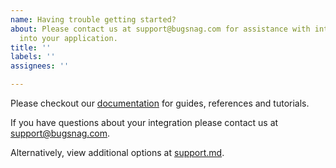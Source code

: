 ```yaml
---
name: Having trouble getting started?
about: Please contact us at support@bugsnag.com for assistance with integrating Bugsnag
  into your application.
title: ''
labels: ''
assignees: ''

---
```

Please checkout our [documentation](https://docs.bugsnag.com/platforms/dotnet/) for guides, references and tutorials.

If you have questions about your integration please contact us at [support@bugsnag.com](mailto:support@bugsnag.com).

Alternatively, view additional options at [support.md](../SUPPORT.md).